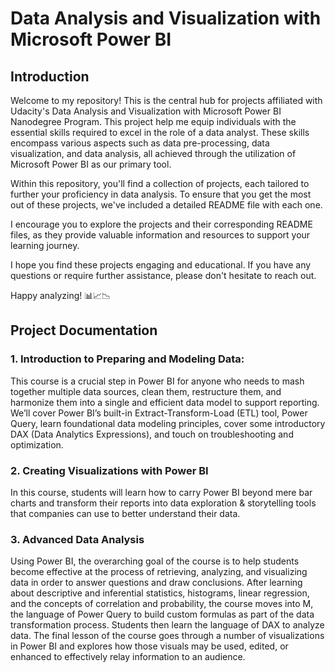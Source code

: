 # Data Analysis and Visualization with Microsoft Power BI


## Introduction
Welcome to my repository! This is the central hub for projects affiliated with Udacity's Data Analysis and Visualization with Microsoft Power BI Nanodegree Program. This project help me equip individuals with the essential skills required to excel in the role of a data analyst. These skills encompass various aspects such as data pre-processing, data visualization, and data analysis, all achieved through the utilization of Microsoft Power BI as our primary tool.

Within this repository, you'll find a collection of projects, each tailored to further your proficiency in data analysis. To ensure that you get the most out of these projects, we've included a detailed README file with each one.<br>

I encourage you to explore the projects and their corresponding README files, as they provide valuable information and resources to support your learning journey.<br>

I hope you find these projects engaging and educational. If you have any questions or require further assistance, please don't hesitate to reach out.<br>

Happy analyzing! 📊📈📉
## Project Documentation

### 1. Introduction to Preparing and Modeling Data:
This course is a crucial step in Power BI for anyone who needs to mash together multiple data sources, clean them, restructure them, and harmonize them into a single and efficient data model to support reporting. We’ll cover Power BI’s built-in Extract-Transform-Load (ETL) tool, Power Query, learn foundational data modeling principles, cover some introductory DAX (Data Analytics Expressions), and touch on troubleshooting and optimization. 

### 2. Creating Visualizations with Power BI
In this course, students will learn how to carry Power BI beyond mere bar charts and transform their reports into data exploration & storytelling tools that companies can use to better understand their data.

### 3. Advanced Data Analysis
Using Power BI, the overarching goal of the course is to help students become effective at the process of retrieving, analyzing, and visualizing data in order to answer questions and draw conclusions. After learning about descriptive and inferential statistics, histograms, linear regression, and the concepts of correlation and probability, the course moves into M, the language of Power Query to build custom formulas as part of the data transformation process.  Students then learn the language of DAX to analyze data. The final lesson of the course goes through a number of visualizations in Power BI and explores how those visuals may be used, edited, or enhanced to effectively relay information to an audience. 
